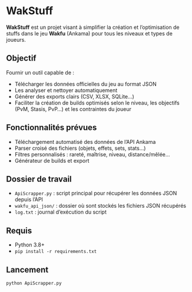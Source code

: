 # WakStuff

**WakStuff** est un projet visant à simplifier la création et l’optimisation de stuffs dans le jeu **Wakfu** (Ankama) pour tous les niveaux et types de joueurs.

## Objectif

Fournir un outil capable de :
- Télécharger les données officielles du jeu au format JSON
- Les analyser et nettoyer automatiquement
- Générer des exports clairs (CSV, XLSX, SQLite…)
- Faciliter la création de builds optimisés selon le niveau, les objectifs (PvM, Stasis, PvP…) et les contraintes du joueur

## Fonctionnalités prévues

- Téléchargement automatisé des données de l’API Ankama
- Parser croisé des fichiers (objets, effets, sets, stats…)
- Filtres personnalisés : rareté, maîtrise, niveau, distance/mêlée…
- Générateur de builds et export

## Dossier de travail

- `ApiScrapper.py` : script principal pour récupérer les données JSON depuis l’API
- `wakfu_api_json/` : dossier où sont stockés les fichiers JSON récupérés
- `log.txt` : journal d’exécution du script

## Requis

- Python 3.8+
- `pip install -r requirements.txt`

## Lancement

```bash
python ApiScrapper.py
